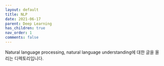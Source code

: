 ```yaml
---
layout: default
title: NLP
date: 2021-06-17
parent: Deep Learning
has_children: true
nav_order: 1
comments: false
---
```






Natural language processing, natural language understanding에 대한 글을 올리는 디렉토리입니다.

